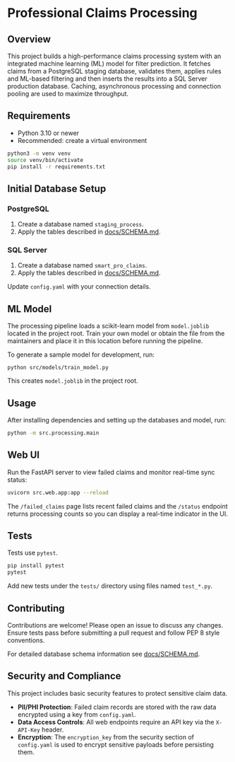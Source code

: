 # Professional Claims Processing

## Overview
This project builds a high-performance claims processing system with an integrated machine learning (ML) model for filter prediction. It fetches claims from a PostgreSQL staging database, validates them, applies rules and ML-based filtering and then inserts the results into a SQL Server production database. Caching, asynchronous processing and connection pooling are used to maximize throughput.

## Requirements
- Python 3.10 or newer
- Recommended: create a virtual environment

```bash
python3 -m venv venv
source venv/bin/activate
pip install -r requirements.txt
```

## Initial Database Setup
### PostgreSQL
1. Create a database named `staging_process`.
2. Apply the tables described in [docs/SCHEMA.md](docs/SCHEMA.md).

### SQL Server
1. Create a database named `smart_pro_claims`.
2. Apply the tables described in [docs/SCHEMA.md](docs/SCHEMA.md).

Update `config.yaml` with your connection details.

## ML Model
The processing pipeline loads a scikit-learn model from `model.joblib` located in the project root. Train your own model or obtain the file from the maintainers and place it in this location before running the pipeline.

To generate a sample model for development, run:
```
python src/models/train_model.py
```
This creates `model.joblib` in the project root.

## Usage
After installing dependencies and setting up the databases and model, run:

```bash
python -m src.processing.main
```

## Web UI
Run the FastAPI server to view failed claims and monitor real-time sync status:

```bash
uvicorn src.web.app:app --reload
```

The `/failed_claims` page lists recent failed claims and the `/status` endpoint
returns processing counts so you can display a real-time indicator in the UI.

## Tests
Tests use `pytest`.

```bash
pip install pytest
pytest
```

Add new tests under the `tests/` directory using files named `test_*.py`.

## Contributing
Contributions are welcome! Please open an issue to discuss any changes. Ensure tests pass before submitting a pull request and follow PEP 8 style conventions.

For detailed database schema information see [docs/SCHEMA.md](docs/SCHEMA.md).

## Security and Compliance
This project includes basic security features to protect sensitive claim data.

- **PII/PHI Protection**: Failed claim records are stored with the raw data encrypted using
  a key from `config.yaml`.
- **Data Access Controls**: All web endpoints require an API key via the `X-API-Key` header.
- **Encryption**: The `encryption_key` from the security section of `config.yaml` is used to
  encrypt sensitive payloads before persisting them.

